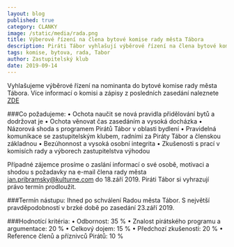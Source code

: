```yaml
---
layout: blog
published: true
category: CLANKY
image: /static/media/rada.png
title: Výberové řízení na člena bytové komise rady města Tábora
description: Piráti Tábor vyhlašují výběrové řízení na člena bytové komise rady města Tábora
tags: komise, bytova, rada, Tabor
author: Zastupitelský klub
date: 2019-09-14
---
```


Vyhlašujeme výběrové řízení na nominanta do bytové komise rady města Tábora. Více informací o komisi a zápisy z posledních zasedání naleznete  [ZDE](http://www.taborcz.eu/komise-bytova/ds-3273)  

###Co požadujeme:
•	Ochota naučit se nová pravidla přidělování bytů a dodržovat je
•	Ochota věnovat čas zasedáním a vysoká docházka
•	Názorová shoda s programem Pirátů Tábor v oblasti bydlení
•	Pravidelná komunikace se zastupitelským klubem, radními za Piráty Tábor a členskou základnou
•	Bezúhonnost a vysoká osobní integrita
•	Zkušenosti s prací v komisích rady a výborech zastupitelstva výhodou

Případné zájemce prosíme o zaslání informací o své osobě, motivaci a shodou s požadavky na e-mail člena rady města jan.pribramsky@kulturne.com do 18.září 2019. Piráti Tábor si vyhrazují právo termín prodloužit.

###Termín nástupu:
Ihned po schválení Radou města Tábor. S největší pravděpodobností v brzké době po zasedání 23.září 2019.

###Hodnotící kritéria:
•	Odbornost: 35 %
•	Znalost pirátského programu a argumentace: 20 %
•	Celkový dojem: 15 %
•	Předchozí zkušenosti: 20 %
•	Reference členů a příznivců Pirátů: 10 %


